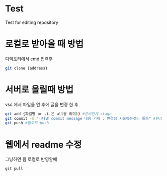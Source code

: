 # Test
Test for editing repository

# 로컬로 받아올 때 방법
디렉토리에서 cmd 입력후
```bash
git clone {address}
```
# 서버로 올릴때 방법
vsc 에서 파일을 연 후에 글을 변경 한 후 
```bash
git add {파일명 or .(.은 all을 의미)} #준비단계 stage
git commit -m "나타낼 commit message 내용 기재 : 변경점 서술하는것이 좋음" #변경사항 commit
git push #업로드 push
```

# 웹에서 readme 수정
그냥하면 됨
로컬로 반영할때 
```
git pull 
```